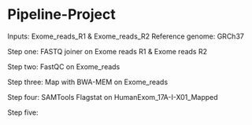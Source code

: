 # Pipeline-Project
Inputs: Exome_reads_R1 & Exome_reads_R2
Reference genome: GRCh37

Step one: FASTQ joiner on Exome reads R1 & Exome reads R2

Step two: FastQC on Exome_reads

Step three: Map with BWA-MEM on Exome_reads
            

Step four: SAMTools Flagstat on HumanExom_17A-I-X01_Mapped

Step five: 
